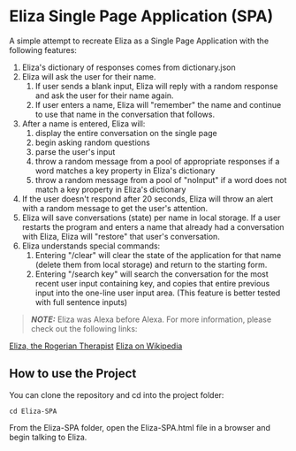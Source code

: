 # Eliza Single Page Application (SPA)

A simple attempt to recreate Eliza as a Single Page Application with the following features:

1. Eliza's dictionary of responses comes from dictionary.json
2. Eliza will ask the user for their name.
   1. If user sends a blank input, Eliza will reply with a random response and ask the user for their name again.
   2. If user enters a name, Eliza will "remember" the name and continue to use that name in the conversation that follows.
3. After a name is entered, Eliza will:
   1. display the entire conversation on the single page
   2. begin asking random questions
   3. parse the user's input
   4. throw a random message from a pool of appropriate responses if a word matches a key property in Eliza's dictionary
   5. throw a random message from a pool of "noInput" if a word does not match a key property in Eliza's dictionary
4. If the user doesn't respond after 20 seconds, Eliza will throw an alert with a random message to get the user's attention.
5. Eliza will save conversations (state) per name in local storage. If a user restarts the program and enters a name that already had a conversation with Eliza, Eliza will "restore" that user's conversation.
6. Eliza understands special commands:
   1. Entering "/clear" will clear the state of the application for that name (delete them from local storage) and return to the starting form.
   2. Entering "/search key" will search the conversation for the most recent user input containing key, and copies that entire previous input into the one-line user input area. (This feature is better tested with full sentence inputs)

> **_NOTE:_** Eliza was Alexa before Alexa. For more information, please check out the following links:

[Eliza, the Rogerian Therapist](http://psych.fullerton.edu/mbirnbaum/psych101/Eliza.htm)
[Eliza on Wikipedia](https://en.wikipedia.org/wiki/ELIZA)

## How to use the Project

You can clone the repository and cd into the project folder:

```
cd Eliza-SPA
```

From the Eliza-SPA folder, open the Eliza-SPA.html file in a browser and begin talking to Eliza.
